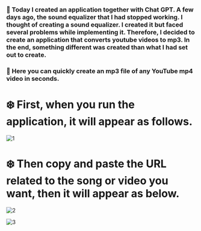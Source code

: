### 🚀 Today I created an application together with Chat GPT. A few days ago, the sound equalizer that I had stopped working. I thought of creating a sound equalizer. I created it but faced several problems while implementing it. Therefore, I decided to create an application that converts youtube videos to mp3. In the end, something different was created than what I had set out to create.

### 🚀 Here you can quickly create an mp3 file of any YouTube mp4 video in seconds.

# ❄️ First, when you run the application, it will appear as follows.
![1](https://github.com/user-attachments/assets/04bfea65-9163-41b4-a566-61b43d89dabf)

# ❄️ Then copy and paste the URL related to the song or video you want, then it will appear as below.
![2](https://github.com/user-attachments/assets/b0f4faae-6b2d-4fdf-b4bd-e1e2a10e4b05)

![3](https://github.com/user-attachments/assets/da24ee14-dc1b-4526-bf4c-da6dc82030dc)
